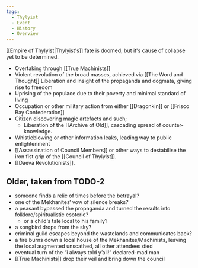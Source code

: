 ```yaml
---
tags:
  - Thylyist
  - Event
  - History
  - Overview
---
```

[[Empire of Thylyist|Thylyist's]] fate is doomed, but it's cause of collapse yet to be determined. 

- Overtaking through [[True Machinists]]
- Violent revolution of the broad masses, achieved via [[The Word and Thought]]
	Liberation and Insight of the propaganda and dogmata, giving rise to freedom
- Uprising of the populace due to their poverty and minimal standard of living
- Occupation or other military action from either [[Dragonkin]] or [[Frisco Bay Confederation]]
- Citizen discovering magic artefacts and such;
	- Liberation of the [[Archive of Old]], cascading spread of counter-knowledge. 
- Whistleblowing or other information leaks, leading way to public enlightenment
- [[Assassination of Council Members]] or other ways to destabilise the iron fist grip of the [[Council of Thylyist]]. 
- [[Daeva Revolutionists]].
## Older, taken from TODO-2
- someone finds a relic of times before the betrayal?
- one of the Mekhanites‘ vow of silence breaks?
- a peasant bypassed the propaganda and turned the results into folklore/spiritualistic esoteric?
	- or a child‘s tale local to his family?
- a songbird drops from the sky?
- criminal guild escapes beyond the wastelands and communicates back?
- a fire burns down a local house of the Mekhanites/Machinists, leaving the local augmented unscathed, all other attendees died 
- eventual turn of the “i always told y’all!” declared-mad man
- [[True Machinists]] drop their veil and bring down the council 